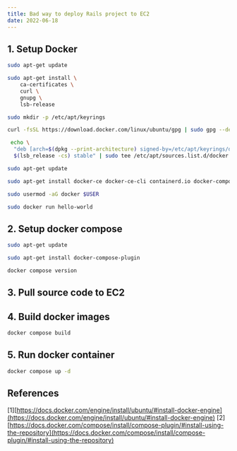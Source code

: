 ```yaml
---
title: Bad way to deploy Rails project to EC2
date: 2022-06-18
---
```


## 1. Setup Docker

```bash
sudo apt-get update
```

```bash
sudo apt-get install \
    ca-certificates \
    curl \
    gnupg \
    lsb-release
```

```bash
sudo mkdir -p /etc/apt/keyrings
```

```bash
curl -fsSL https://download.docker.com/linux/ubuntu/gpg | sudo gpg --dearmor -o /etc/apt/keyrings/docker.gpg
```

```bash
 echo \
  "deb [arch=$(dpkg --print-architecture) signed-by=/etc/apt/keyrings/docker.gpg] https://download.docker.com/linux/ubuntu \
  $(lsb_release -cs) stable" | sudo tee /etc/apt/sources.list.d/docker.list > /dev/null
```

```bash
sudo apt-get update
```

```bash
sudo apt-get install docker-ce docker-ce-cli containerd.io docker-compose-plugin
```

```bash
sudo usermod -aG docker $USER
```

```bash
sudo docker run hello-world
```

## 2. Setup docker compose

```bash
sudo apt-get update
```

```bash
sudo apt-get install docker-compose-plugin
```

```bash
docker compose version
```

## 3. Pull source code to EC2

## 4. Build docker images

```bash
docker compose build
```

## 5. Run docker container

```bash
docker compose up -d
```

## References
[1][https://docs.docker.com/engine/install/ubuntu/#install-docker-engine](https://docs.docker.com/engine/install/ubuntu/#install-docker-engine)
[2][https://docs.docker.com/compose/install/compose-plugin/#install-using-the-repository](https://docs.docker.com/compose/install/compose-plugin/#install-using-the-repository)
